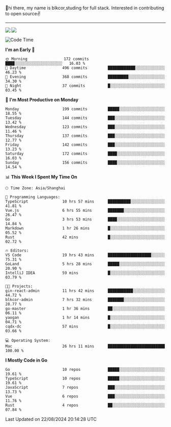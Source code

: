 👋hi there, my name is blkcor,studing for full stack.
Interested in contributing to open source✌️

<hr/>

![](https://github-readme-stats.vercel.app/api?username=blkcor)
<a href="https://github.com/blkcor/github-readme-stats">
    <img align="left" src="https://github-readme-stats.vercel.app/api/top-langs/?username=blkcor&hide=jupyter%20notebook,shaderlab,tex,c%23&langs_count=9" />
</a>


<!--START_SECTION:waka-->
![Code Time](http://img.shields.io/badge/Code%20Time-1%2C287%20hrs%2013%20mins-blue)

**I'm an Early 🐤** 

```text
🌞 Morning                172 commits         ████░░░░░░░░░░░░░░░░░░░░░   16.03 % 
🌆 Daytime                496 commits         ████████████░░░░░░░░░░░░░   46.23 % 
🌃 Evening                368 commits         █████████░░░░░░░░░░░░░░░░   34.30 % 
🌙 Night                  37 commits          █░░░░░░░░░░░░░░░░░░░░░░░░   03.45 % 
```
📅 **I'm Most Productive on Monday** 

```text
Monday                   199 commits         █████░░░░░░░░░░░░░░░░░░░░   18.55 % 
Tuesday                  144 commits         ███░░░░░░░░░░░░░░░░░░░░░░   13.42 % 
Wednesday                123 commits         ███░░░░░░░░░░░░░░░░░░░░░░   11.46 % 
Thursday                 137 commits         ███░░░░░░░░░░░░░░░░░░░░░░   12.77 % 
Friday                   142 commits         ███░░░░░░░░░░░░░░░░░░░░░░   13.23 % 
Saturday                 172 commits         ████░░░░░░░░░░░░░░░░░░░░░   16.03 % 
Sunday                   156 commits         ████░░░░░░░░░░░░░░░░░░░░░   14.54 % 
```


📊 **This Week I Spent My Time On** 

```text
🕑︎ Time Zone: Asia/Shanghai

💬 Programming Languages: 
TypeScript               10 hrs 57 mins      ██████████░░░░░░░░░░░░░░░   41.81 % 
Vue.js                   6 hrs 55 mins       ███████░░░░░░░░░░░░░░░░░░   26.47 % 
Go                       3 hrs 53 mins       ████░░░░░░░░░░░░░░░░░░░░░   14.84 % 
Markdown                 1 hr 26 mins        █░░░░░░░░░░░░░░░░░░░░░░░░   05.52 % 
Rust                     42 mins             █░░░░░░░░░░░░░░░░░░░░░░░░   02.72 % 

🔥 Editors: 
VS Code                  19 hrs 43 mins      ███████████████████░░░░░░   75.31 % 
GoLand                   5 hrs 28 mins       █████░░░░░░░░░░░░░░░░░░░░   20.90 % 
IntelliJ IDEA            59 mins             █░░░░░░░░░░░░░░░░░░░░░░░░   03.79 % 

🐱‍💻 Projects: 
gin-react-admin          11 hrs 42 mins      ███████████░░░░░░░░░░░░░░   44.72 % 
blkcor-admin             7 hrs 32 mins       ███████░░░░░░░░░░░░░░░░░░   28.77 % 
go-master                1 hr 36 mins        ██░░░░░░░░░░░░░░░░░░░░░░░   06.11 % 
yaogan                   1 hr 14 mins        █░░░░░░░░░░░░░░░░░░░░░░░░   04.71 % 
cqdx-dc                  57 mins             █░░░░░░░░░░░░░░░░░░░░░░░░   03.66 % 

💻 Operating System: 
Mac                      26 hrs 11 mins      █████████████████████████   100.00 % 
```

**I Mostly Code in Go** 

```text
Go                       10 repos            █████░░░░░░░░░░░░░░░░░░░░   19.61 % 
TypeScript               10 repos            █████░░░░░░░░░░░░░░░░░░░░   19.61 % 
JavaScript               7 repos             ███░░░░░░░░░░░░░░░░░░░░░░   13.73 % 
Vue                      6 repos             ███░░░░░░░░░░░░░░░░░░░░░░   11.76 % 
Rust                     4 repos             ██░░░░░░░░░░░░░░░░░░░░░░░   07.84 % 
```




 Last Updated on 22/08/2024 20:14:28 UTC
<!--END_SECTION:waka-->


